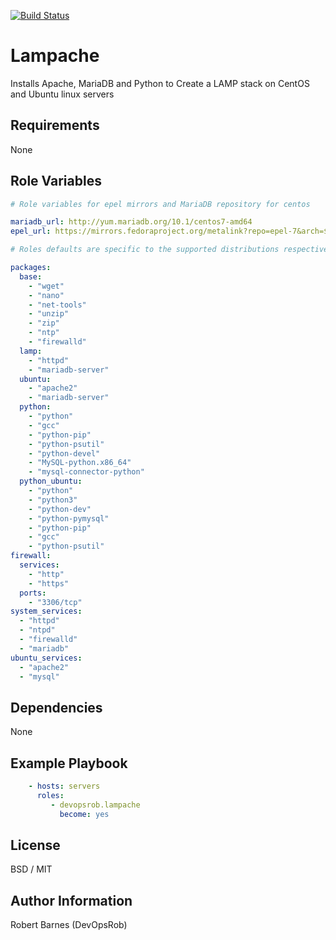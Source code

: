[![Build Status](https://travis-ci.org/robertraybarnes/ansible-role-lampache.svg?branch=master)](https://travis-ci.org/robertraybarnes/ansible-role-lampache)

Lampache
=========

Installs Apache, MariaDB and Python to Create a LAMP stack on CentOS and Ubuntu linux servers

Requirements
------------

None

Role Variables
--------------

```yaml
# Role variables for epel mirrors and MariaDB repository for centos

mariadb_url: http://yum.mariadb.org/10.1/centos7-amd64
epel_url: https://mirrors.fedoraproject.org/metalink?repo=epel-7&arch=$basearch

# Roles defaults are specific to the supported distributions respectively

packages:
  base:
    - "wget"
    - "nano"
    - "net-tools"
    - "unzip"
    - "zip"
    - "ntp"
    - "firewalld"
  lamp:
    - "httpd"
    - "mariadb-server"
  ubuntu:
    - "apache2"
    - "mariadb-server"
  python:
    - "python"
    - "gcc"
    - "python-pip"
    - "python-psutil"
    - "python-devel"
    - "MySQL-python.x86_64"
    - "mysql-connector-python"
  python_ubuntu:
    - "python"
    - "python3"
    - "python-dev"
    - "python-pymysql"
    - "python-pip"
    - "gcc"
    - "python-psutil"
firewall:
  services:
    - "http"
    - "https"
  ports:
    - "3306/tcp"
system_services:
  - "httpd"
  - "ntpd"
  - "firewalld"
  - "mariadb"
ubuntu_services:
  - "apache2"
  - "mysql"
```

Dependencies
------------

None

Example Playbook
----------------

```yaml
    - hosts: servers
      roles:
         - devopsrob.lampache
           become: yes
```

License
-------

BSD / MIT

Author Information
------------------

Robert Barnes (DevOpsRob)
